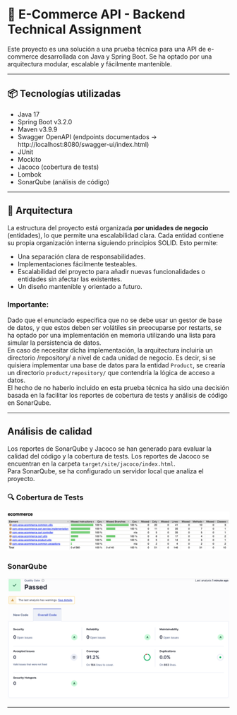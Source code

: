 # 🛒 E-Commerce API - Backend Technical Assignment

Este proyecto es una solución a una prueba técnica para una API de e-commerce desarrollada con Java y Spring Boot. Se ha optado por una arquitectura modular, escalable y fácilmente mantenible.

---

## 📦 Tecnologías utilizadas

- Java 17
- Spring Boot v3.2.0
- Maven v3.9.9
- Swagger OpenAPI (endpoints documentados -> http://localhost:8080/swagger-ui/index.html)
- JUnit
- Mockito
- Jacoco (cobertura de tests)
- Lombok
- SonarQube (análisis de código)

---

## 🧠 Arquitectura

La estructura del proyecto está organizada **por unidades de negocio** (entidades), lo que permite una escalabilidad clara. Cada entidad contiene su propia organización interna siguiendo principios SOLID.
Esto permite:

- Una separación clara de responsabilidades.
- Implementaciones fácilmente testeables.
- Escalabilidad del proyecto para añadir nuevas funcionalidades o entidades sin afectar las existentes.
- Un diseño mantenible y orientado a futuro.

### Importante:
Dado que el enunciado especifica que no se debe usar un gestor de base de datos, y que estos deben ser volátiles sin preocuparse por restarts, se ha optado por una implementación en memoria utilizando una lista para simular la persistencia de datos.<br>
En caso de necesitar dicha implementación, la arquitectura incluiría un directorio /repository/ a nivel de cada unidad de negocio. Es decir, si se quisiera implementar una base de datos para la entidad `Product`, se crearía un directorio `product/repository/` que contendría la lógica de acceso a datos.<br>
El hecho de no haberlo incluido en esta prueba técnica ha sido una decisión basada en la facilitar los reportes de cobertura de tests y análisis de código en SonarQube.

---

## Análisis de calidad
Los reportes de SonarQube y Jacoco se han generado para evaluar la calidad del código y la cobertura de tests.
Los reportes de Jacoco se encuentran en la carpeta `target/site/jacoco/index.html`.<br>
Para SonarQube, se ha configurado un servidor local que analiza el proyecto.<br>
### 🔍 Cobertura de Tests
![Cobertura del código](./assets/jacoco-report.png)

### SonarQube
![Análisis de código](./assets/sonarqube-report.png)

---
